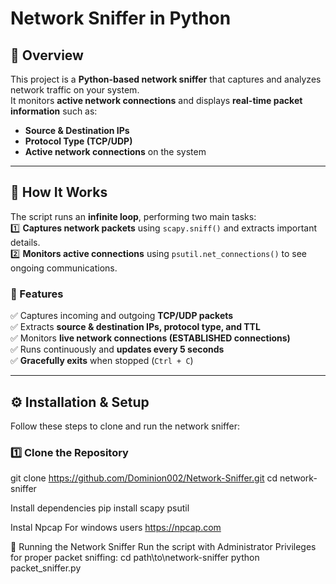 
# **Network Sniffer in Python**  

## **📌 Overview**  
This project is a **Python-based network sniffer** that captures and analyzes network traffic on your system.  
It monitors **active network connections** and displays **real-time packet information** such as:  
- **Source & Destination IPs**  
- **Protocol Type (TCP/UDP)**  
- **Active network connections** on the system  

---

## **📜 How It Works**  
The script runs an **infinite loop**, performing two main tasks:  
1️⃣ **Captures network packets** using `scapy.sniff()` and extracts important details.  
2️⃣ **Monitors active connections** using `psutil.net_connections()` to see ongoing communications.  

### **🔹 Features**  
✅ Captures incoming and outgoing **TCP/UDP packets**  
✅ Extracts **source & destination IPs, protocol type, and TTL**  
✅ Monitors **live network connections (ESTABLISHED connections)**  
✅ Runs continuously and **updates every 5 seconds**  
✅ **Gracefully exits** when stopped (`Ctrl + C`)  

---

## **⚙️ Installation & Setup**  
Follow these steps to clone and run the network sniffer:  

### **1️⃣ Clone the Repository**
git clone https://github.com/Dominion002/Network-Sniffer.git
cd network-sniffer

Install dependencies
pip install scapy psutil

Instal Npcap For windows users
https://npcap.com

🚀 Running the Network Sniffer
Run the script with Administrator Privileges for proper packet sniffing:
cd path\to\network-sniffer
python packet_sniffer.py

